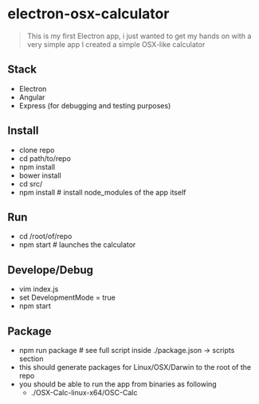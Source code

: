 # electron-osx-calculator

> This is my first Electron app, i just wanted to get my hands on with a very simple app
> I created a simple OSX-like calculator

## Stack
- Electron
- Angular
- Express (for debugging and testing purposes)

## Install
- clone repo
- cd path/to/repo
- npm install
- bower install
- cd src/
- npm install # install node_modules of the app itself

## Run
- cd /root/of/repo
- npm start # launches the calculator

## Develope/Debug
- vim index.js
- set DevelopmentMode = true
- npm start

## Package
- npm run package # see full script inside ./package.json -> scripts section
- this should generate packages for Linux/OSX/Darwin to the root of the repo
- you should be able to run the app from binaries as following
  - ./OSX-Calc-linux-x64/OSC-Calc
